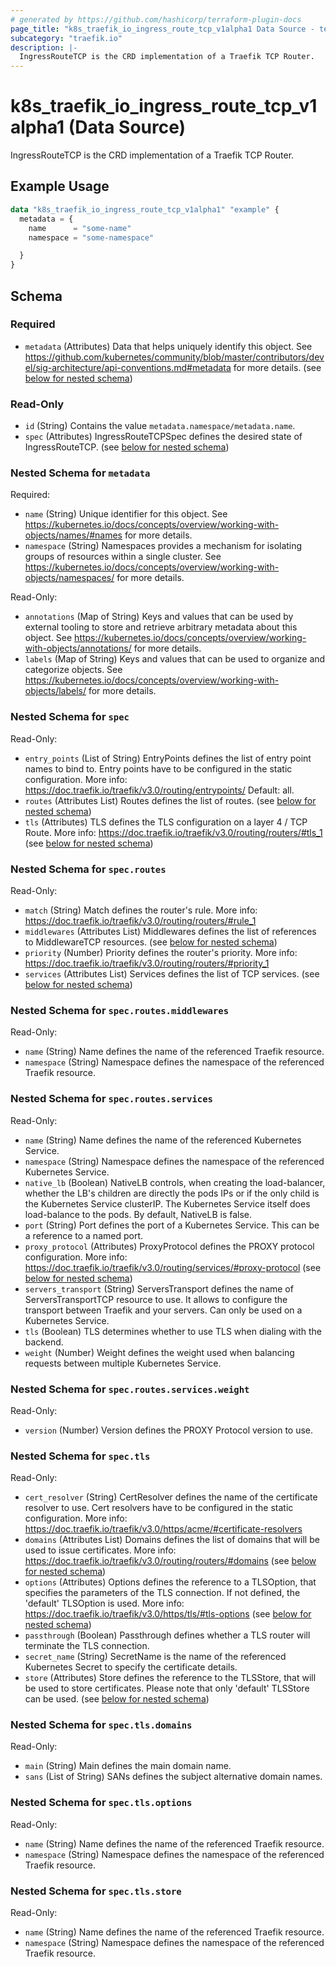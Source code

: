 ```yaml
---
# generated by https://github.com/hashicorp/terraform-plugin-docs
page_title: "k8s_traefik_io_ingress_route_tcp_v1alpha1 Data Source - terraform-provider-k8s"
subcategory: "traefik.io"
description: |-
  IngressRouteTCP is the CRD implementation of a Traefik TCP Router.
---
```


# k8s_traefik_io_ingress_route_tcp_v1alpha1 (Data Source)

IngressRouteTCP is the CRD implementation of a Traefik TCP Router.

## Example Usage

```terraform
data "k8s_traefik_io_ingress_route_tcp_v1alpha1" "example" {
  metadata = {
    name      = "some-name"
    namespace = "some-namespace"

  }
}
```

<!-- schema generated by tfplugindocs -->
## Schema

### Required

- `metadata` (Attributes) Data that helps uniquely identify this object. See https://github.com/kubernetes/community/blob/master/contributors/devel/sig-architecture/api-conventions.md#metadata for more details. (see [below for nested schema](#nestedatt--metadata))

### Read-Only

- `id` (String) Contains the value `metadata.namespace/metadata.name`.
- `spec` (Attributes) IngressRouteTCPSpec defines the desired state of IngressRouteTCP. (see [below for nested schema](#nestedatt--spec))

<a id="nestedatt--metadata"></a>
### Nested Schema for `metadata`

Required:

- `name` (String) Unique identifier for this object. See https://kubernetes.io/docs/concepts/overview/working-with-objects/names/#names for more details.
- `namespace` (String) Namespaces provides a mechanism for isolating groups of resources within a single cluster. See https://kubernetes.io/docs/concepts/overview/working-with-objects/namespaces/ for more details.

Read-Only:

- `annotations` (Map of String) Keys and values that can be used by external tooling to store and retrieve arbitrary metadata about this object. See https://kubernetes.io/docs/concepts/overview/working-with-objects/annotations/ for more details.
- `labels` (Map of String) Keys and values that can be used to organize and categorize objects. See https://kubernetes.io/docs/concepts/overview/working-with-objects/labels/ for more details.


<a id="nestedatt--spec"></a>
### Nested Schema for `spec`

Read-Only:

- `entry_points` (List of String) EntryPoints defines the list of entry point names to bind to. Entry points have to be configured in the static configuration. More info: https://doc.traefik.io/traefik/v3.0/routing/entrypoints/ Default: all.
- `routes` (Attributes List) Routes defines the list of routes. (see [below for nested schema](#nestedatt--spec--routes))
- `tls` (Attributes) TLS defines the TLS configuration on a layer 4 / TCP Route. More info: https://doc.traefik.io/traefik/v3.0/routing/routers/#tls_1 (see [below for nested schema](#nestedatt--spec--tls))

<a id="nestedatt--spec--routes"></a>
### Nested Schema for `spec.routes`

Read-Only:

- `match` (String) Match defines the router's rule. More info: https://doc.traefik.io/traefik/v3.0/routing/routers/#rule_1
- `middlewares` (Attributes List) Middlewares defines the list of references to MiddlewareTCP resources. (see [below for nested schema](#nestedatt--spec--routes--middlewares))
- `priority` (Number) Priority defines the router's priority. More info: https://doc.traefik.io/traefik/v3.0/routing/routers/#priority_1
- `services` (Attributes List) Services defines the list of TCP services. (see [below for nested schema](#nestedatt--spec--routes--services))

<a id="nestedatt--spec--routes--middlewares"></a>
### Nested Schema for `spec.routes.middlewares`

Read-Only:

- `name` (String) Name defines the name of the referenced Traefik resource.
- `namespace` (String) Namespace defines the namespace of the referenced Traefik resource.


<a id="nestedatt--spec--routes--services"></a>
### Nested Schema for `spec.routes.services`

Read-Only:

- `name` (String) Name defines the name of the referenced Kubernetes Service.
- `namespace` (String) Namespace defines the namespace of the referenced Kubernetes Service.
- `native_lb` (Boolean) NativeLB controls, when creating the load-balancer, whether the LB's children are directly the pods IPs or if the only child is the Kubernetes Service clusterIP. The Kubernetes Service itself does load-balance to the pods. By default, NativeLB is false.
- `port` (String) Port defines the port of a Kubernetes Service. This can be a reference to a named port.
- `proxy_protocol` (Attributes) ProxyProtocol defines the PROXY protocol configuration. More info: https://doc.traefik.io/traefik/v3.0/routing/services/#proxy-protocol (see [below for nested schema](#nestedatt--spec--routes--services--proxy_protocol))
- `servers_transport` (String) ServersTransport defines the name of ServersTransportTCP resource to use. It allows to configure the transport between Traefik and your servers. Can only be used on a Kubernetes Service.
- `tls` (Boolean) TLS determines whether to use TLS when dialing with the backend.
- `weight` (Number) Weight defines the weight used when balancing requests between multiple Kubernetes Service.

<a id="nestedatt--spec--routes--services--proxy_protocol"></a>
### Nested Schema for `spec.routes.services.weight`

Read-Only:

- `version` (Number) Version defines the PROXY Protocol version to use.




<a id="nestedatt--spec--tls"></a>
### Nested Schema for `spec.tls`

Read-Only:

- `cert_resolver` (String) CertResolver defines the name of the certificate resolver to use. Cert resolvers have to be configured in the static configuration. More info: https://doc.traefik.io/traefik/v3.0/https/acme/#certificate-resolvers
- `domains` (Attributes List) Domains defines the list of domains that will be used to issue certificates. More info: https://doc.traefik.io/traefik/v3.0/routing/routers/#domains (see [below for nested schema](#nestedatt--spec--tls--domains))
- `options` (Attributes) Options defines the reference to a TLSOption, that specifies the parameters of the TLS connection. If not defined, the 'default' TLSOption is used. More info: https://doc.traefik.io/traefik/v3.0/https/tls/#tls-options (see [below for nested schema](#nestedatt--spec--tls--options))
- `passthrough` (Boolean) Passthrough defines whether a TLS router will terminate the TLS connection.
- `secret_name` (String) SecretName is the name of the referenced Kubernetes Secret to specify the certificate details.
- `store` (Attributes) Store defines the reference to the TLSStore, that will be used to store certificates. Please note that only 'default' TLSStore can be used. (see [below for nested schema](#nestedatt--spec--tls--store))

<a id="nestedatt--spec--tls--domains"></a>
### Nested Schema for `spec.tls.domains`

Read-Only:

- `main` (String) Main defines the main domain name.
- `sans` (List of String) SANs defines the subject alternative domain names.


<a id="nestedatt--spec--tls--options"></a>
### Nested Schema for `spec.tls.options`

Read-Only:

- `name` (String) Name defines the name of the referenced Traefik resource.
- `namespace` (String) Namespace defines the namespace of the referenced Traefik resource.


<a id="nestedatt--spec--tls--store"></a>
### Nested Schema for `spec.tls.store`

Read-Only:

- `name` (String) Name defines the name of the referenced Traefik resource.
- `namespace` (String) Namespace defines the namespace of the referenced Traefik resource.
